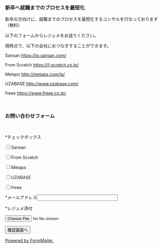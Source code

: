 ### 新卒へ就職までのプロセスを最短化

<p>新卒の方向けに、就職までのプロセスを最短化するコンサルを行なっております（無料）</p>
<p>以下のフォームからレジュメをお送りください。</p>
<p>現時点で、以下の会社におつなぎすることができます。</p>



Sansan  https://jp.sansan.com/


From Scratch  https://f-scratch.co.jp/


Metaps  http://metaps.com/ja/


UZABASE  http://www.uzabase.com/


freee  https://www.freee.co.jp/


</br>

### お問い合わせフォーム 

<form action="https://ssl.form-mailer.jp/fm/service/Forms/confirm" method="post" name="form1" ENCTYPE="multipart/form-data">
<input type="hidden" name="key" value="2d29080b545160" >



</br>

<!-- checkbox -->
<p>*チェックボックス</p>

<p><input name="field_4666409" type="checkbox" value="0">Sansan


<p><input name="field_4666409" type="checkbox" value="1">From Scratch


<p><input name="field_4666409" type="checkbox" value="2">Metaps


<p><input name="field_4666409" type="checkbox" value="3">UZABASE


<p><input name="field_4666409" type="checkbox" value="4">freee


</p>


<!-- text:mail -->
<p><span class="required">*</span>メールアドレス<input name="field_4665212" type="text" size="30">
</p>



<p><span class="required">*</span>レジュメ添付</p>
<p><input name="field_4665216" type="file" size="150">
</p>

<!-- charset -->
<!-- charset -->
<!-- paypal no confirm alert -->

<!-- paypal no confirm alert -->
<p><input name="submit" type="submit" value="確認画面へ" size="150"></p>
<!-- PayPal Logo -->

<!-- PayPal Logo -->
<p><a href="http://www.form-mailer.jp/" target="_blank" id="powered">Powered by FormMailer.</a></p>
</form>
